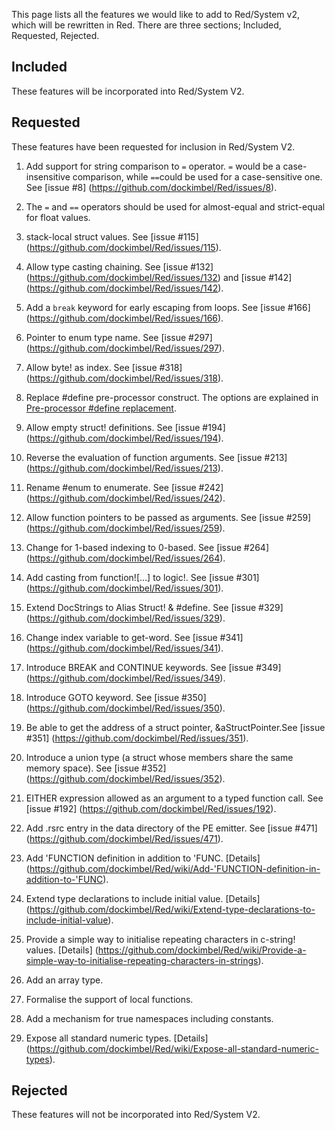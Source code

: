 This page lists all the features we would like to add to Red/System v2, which will be rewritten in Red. There are three sections; Included, Requested, Rejected.

## Included
These features will be incorporated into Red/System V2.

## Requested
These features have been requested for inclusion in Red/System V2.

1. Add support for string comparison to `=` operator. `=` would be a case-insensitive comparison, while `==`could be used for a case-sensitive one. See [issue #8] (https://github.com/dockimbel/Red/issues/8).

2. The `=` and `==` operators should be used for almost-equal and strict-equal for float values.

3. stack-local struct values. See [issue #115] (https://github.com/dockimbel/Red/issues/115). 

4. Allow type casting chaining. See [issue #132] (https://github.com/dockimbel/Red/issues/132) and [issue #142] (https://github.com/dockimbel/Red/issues/142).

5. Add a `break` keyword for early escaping from loops. See [issue #166] (https://github.com/dockimbel/Red/issues/166).

6. Pointer to enum type name. See [issue #297] (https://github.com/dockimbel/Red/issues/297).

7. Allow byte! as index. See [issue #318] (https://github.com/dockimbel/Red/issues/318).

8. Replace #define pre-processor construct. The options are explained in [Pre-processor #define replacement](https://github.com/dockimbel/Red/wiki/Alternatives-to-Red-System-pre-processor-%23define).

9. Allow empty struct! definitions. See [issue #194] (https://github.com/dockimbel/Red/issues/194).

10. Reverse the evaluation of function arguments. See [issue #213] (https://github.com/dockimbel/Red/issues/213).

11. Rename #enum to enumerate. See [issue #242] (https://github.com/dockimbel/Red/issues/242).

12. Allow function pointers to be passed as arguments. See [issue #259] (https://github.com/dockimbel/Red/issues/259).

13. Change for 1-based indexing to 0-based. See [issue #264] (https://github.com/dockimbel/Red/issues/264).

14. Add casting from function![...] to logic!. See [issue #301] (https://github.com/dockimbel/Red/issues/301).

15. Extend DocStrings to Alias Struct! & #define. See [issue #329] (https://github.com/dockimbel/Red/issues/329).

16. Change index variable to get-word. See [issue #341] (https://github.com/dockimbel/Red/issues/341).

17. Introduce BREAK and CONTINUE keywords. See [issue #349] (https://github.com/dockimbel/Red/issues/349).

18. Introduce GOTO keyword. See [issue #350] (https://github.com/dockimbel/Red/issues/350).

19. Be able to get the address of a struct pointer, &aStructPointer.See [issue #351] (https://github.com/dockimbel/Red/issues/351).

20. Introduce a union type (a struct whose members share the same memory space). See [issue #352] (https://github.com/dockimbel/Red/issues/352).

21. EITHER expression allowed as an argument to a typed function call. See [issue #192] (https://github.com/dockimbel/Red/issues/192).

22. Add .rsrc entry in the data directory of the PE emitter. See [issue #471] (https://github.com/dockimbel/Red/issues/471).

23. Add 'FUNCTION definition in addition to 'FUNC. [Details] (https://github.com/dockimbel/Red/wiki/Add-'FUNCTION-definition-in-addition-to-'FUNC).

24. Extend type declarations to include initial value. [Details] (https://github.com/dockimbel/Red/wiki/Extend-type-declarations-to-include-initial-value).

25. Provide a simple way to initialise repeating characters in c-string! values. [Details] (https://github.com/dockimbel/Red/wiki/Provide-a-simple-way-to-initialise-repeating-characters-in-strings).

26. Add an array type.

27. Formalise the support of local functions.

28. Add a mechanism for true namespaces including constants.

29. Expose all standard numeric types. [Details] (https://github.com/dockimbel/Red/wiki/Expose-all-standard-numeric-types).

## Rejected
These features will not be incorporated into Red/System V2.